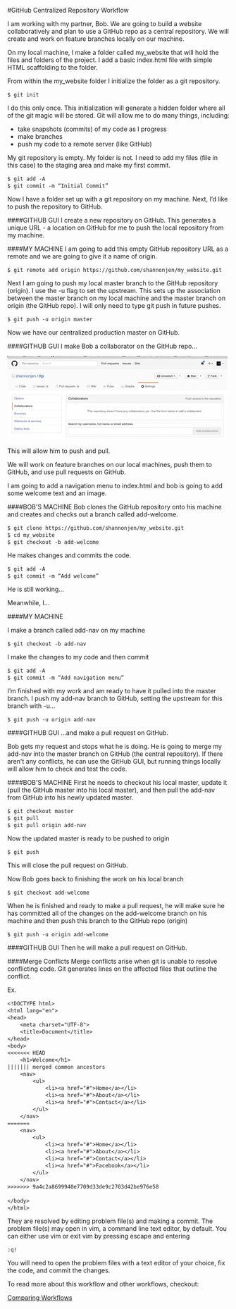 #GitHub Centralized Repository Workflow

I am working with my partner, Bob. We are going to build a website collaboratively and plan to use a GitHub repo as a central repository. We will create and work on feature branches locally on our machine.

On my local machine, I make a folder called my_website that will hold the files and folders of the project. I add a basic index.html file with simple HTML scaffolding to the folder. 

From within the my_website folder I initialize the folder as a git repository. 

```
$ git init
```

I do this only once. This initialization will generate a hidden folder where all of the git magic will be stored. Git will allow me to do many things, including: 
*	take snapshots (commits) of my code as I progress 
* make branches 
* push my code to a remote server (like GitHub)

My git repository is empty. My folder is not. I need to add my files (file in this case) to the staging area and make my first commit. 

```
$ git add -A
$ git commit -m “Initial Commit”
```

Now I have a folder set up with a git repository on my machine. Next, I’d like to push the repository to GitHub. 

####GITHUB GUI
I create a new repository on GitHub. This generates a unique URL - a location on GitHub for me to push the local repository from my machine. 

####MY MACHINE
I am going to add this empty GitHub repository URL as a remote and we are going to give it a name of origin.

```
$ git remote add origin https://github.com/shannonjen/my_website.git
```

Next I am going to push my local master branch to the GitHub repository (origin). I use the -u  flag to set the upstream. This sets up the association between the master branch on my local machine and the master branch on origin (the GitHub repo). I will only need to type git push in future pushes.

```
$ git push -u origin master
```

Now we have our centralized production master on GitHub. 

####GITHUB GUI
I make Bob a collaborator on the GitHub repo...

![alt text](co.png "Add Collaborator")




This will allow him to push and pull. 

We will work on feature branches on our local machines, push them to GitHub, and use pull requests on GitHub. 

I am going to add a navigation menu to index.html and bob is going to add some welcome text and an image.

####BOB'S MACHINE
Bob clones the GitHub repository onto his machine and creates and checks out a branch called add-welcome.

```
$ git clone https://github.com/shannonjen/my_website.git
$ cd my_website
$ git checkout -b add-welcome
```

He makes changes and commits the code.

```
$ git add -A
$ git commit -m “Add welcome”
```

He is still working…

Meanwhile, I...

####MY MACHINE

I make a branch called add-nav on my machine

```
$ git checkout -b add-nav
```

I make the changes to my code and then commit

```
$ git add -A
$ git commit -m “Add navigation menu”
```

I’m finished with my work and am ready to have it pulled into the master branch. I push my add-nav branch to GitHub, setting the upstream for this branch with -u...

```
$ git push -u origin add-nav
```

####GITHUB GUI
...and make a pull request on GitHub. 

Bob gets my request and stops what he is doing. He is going to merge my add-nav into the master branch on GitHub (the central repository). If there aren't any conflicts, he can use the GitHub GUI, but running things locally will allow him to check and test the code. 

####BOB'S MACHINE
First he needs to checkout his local master, update it (pull the GitHub master into his local master), and then pull the add-nav from GitHub into his newly updated master. 

```
$ git checkout master
$ git pull
$ git pull origin add-nav
```

Now the updated master is ready to be pushed to origin

```
$ git push
```

This will close the pull request on GitHub.

Now Bob goes back to finishing the work on his local branch

```
$ git checkout add-welcome
```

When he is finished and ready to make a pull request, he will make sure he has committed all of the changes on the add-welcome branch on his machine and then push this branch to the GitHub repo (origin)

```
$ git push -u origin add-welcome
```

####GITHUB GUI
Then he will make a pull request on GitHub.

####Merge Conflicts 
Merge conflicts arise when git is unable to resolve conflicting code. Git generates lines on the affected files that outline the conflict. 

Ex.
```
<!DOCTYPE html>
<html lang="en">
<head>
	<meta charset="UTF-8">
	<title>Document</title>
</head>
<body>
<<<<<<< HEAD
	<h1>Welcome</h1>
||||||| merged common ancestors
	<nav>
		<ul>
			<li><a href="#">Home</a></li>
			<li><a href="#">About</a></li>
			<li><a href="#">Contact</a></li>
		</ul>
	</nav>
=======
	<nav>
		<ul>
			<li><a href="#">Home</a></li>
			<li><a href="#">About</a></li>
			<li><a href="#">Contact</a></li>
			<li><a href="#">Facebook</a></li>
		</ul>
	</nav>
>>>>>>> 9a4c2a8699940e7709d33de9c2703d42be976e58
	
</body>
</html> 
``` 

They are resolved by editing problem file(s) and making a commit. The problem file(s) may open in vim, a command line text editor, by default. You can either use vim or exit vim by pressing escape and entering

```
:q!
```

You will need to open the problem files with a text editor of your choice, fix the code, and commit the changes.

To read more about this workflow and other workflows, checkout:

[Comparing Workflows](https://www.atlassian.com/git/tutorials/comparing-workflows)
